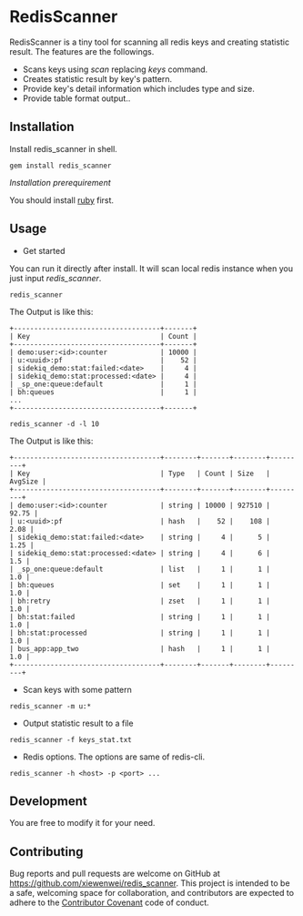 # RedisScanner

RedisScanner is a tiny tool for scanning all redis keys and creating statistic result. The features are the followings.

* Scans keys using *scan* replacing *keys* command.
* Creates statistic result by key's pattern.
* Provide key's detail information which includes type and size.
* Provide table format output..

## Installation

Install redis_scanner in shell.

```shell
gem install redis_scanner
```

*Installation prerequirement*

You should install [ruby](https://www.ruby-lang.org/) first.

## Usage

* Get started

You can run it directly after install. It will scan local redis instance when you just input *redis_scanner*.

```shell
redis_scanner
```

The Output is like this:

```shell
+------------------------------------+-------+
| Key                                | Count |
+------------------------------------+-------+
| demo:user:<id>:counter             | 10000 |
| u:<uuid>:pf                        |    52 |
| sidekiq_demo:stat:failed:<date>    |     4 |
| sidekiq_demo:stat:processed:<date> |     4 |
| _sp_one:queue:default              |     1 |
| bh:queues                          |     1 |
...
+------------------------------------+-------+
```

```shell
redis_scanner -d -l 10
```

The Output is like this:

```shell
+------------------------------------+--------+-------+--------+---------+
| Key                                | Type   | Count | Size   | AvgSize |
+------------------------------------+--------+-------+--------+---------+
| demo:user:<id>:counter             | string | 10000 | 927510 |   92.75 |
| u:<uuid>:pf                        | hash   |    52 |    108 |    2.08 |
| sidekiq_demo:stat:failed:<date>    | string |     4 |      5 |    1.25 |
| sidekiq_demo:stat:processed:<date> | string |     4 |      6 |     1.5 |
| _sp_one:queue:default              | list   |     1 |      1 |     1.0 |
| bh:queues                          | set    |     1 |      1 |     1.0 |
| bh:retry                           | zset   |     1 |      1 |     1.0 |
| bh:stat:failed                     | string |     1 |      1 |     1.0 |
| bh:stat:processed                  | string |     1 |      1 |     1.0 |
| bus_app:app_two                    | hash   |     1 |      1 |     1.0 |
+------------------------------------+--------+-------+--------+---------+
```

* Scan keys with some pattern

```shell
redis_scanner -m u:*
```

* Output statistic result to a file

```shell
redis_scanner -f keys_stat.txt
```

* Redis options. The options are same of redis-cli.

```shell
redis_scanner -h <host> -p <port> ...
```

## Development

You are free to modify it for your need.

## Contributing

Bug reports and pull requests are welcome on GitHub at https://github.com/xiewenwei/redis_scanner. This project is intended to be a safe, welcoming space for collaboration, and contributors are expected to adhere to the [Contributor Covenant](http://contributor-covenant.org) code of conduct.


